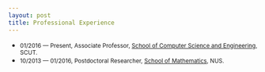 ```yaml
---
layout: post
title: Professional Experience
---
```


<ul>
<li><span style="font-size: 100%;"><small>01/2016 &#8212; Present,  Associate Professor, <a href="http://www.scut.edu.cn/cs/">School of Computer Science and Engineering</a>, SCUT.</small></span></li>
<li><span style="font-size: 100%;"><small>10/2013 &#8212; 01/2016, Postdoctoral Researcher, <a href="http://ww1.math.nus.edu.sg/">School of Mathematics</a>, NUS.</small></span></li>
</ul>